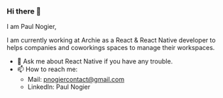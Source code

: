### Hi there 👋

<!--
**pnogier/pnogier** is a ✨ _special_ ✨ repository because its `README.md` (this file) appears on your GitHub profile.
-->
I am Paul Nogier,

I am currently working at Archie as a React & React Native developer to helps companies and coworkings spaces to manage their workspaces.

- 💬  Ask me about React Native if you have any trouble.
- 📫  How to reach me: 
    - Mail: pnogiercontact@gmail.com
    - LinkedIn: Paul Nogier

